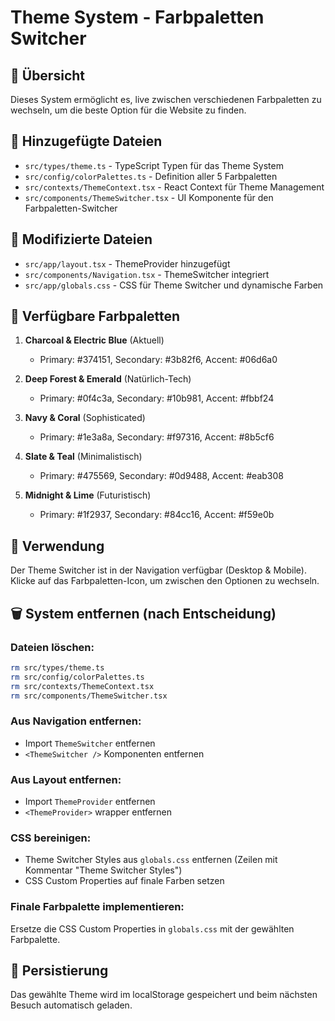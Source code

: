 # Theme System - Farbpaletten Switcher

## 🎨 Übersicht
Dieses System ermöglicht es, live zwischen verschiedenen Farbpaletten zu wechseln, um die beste Option für die Website zu finden.

## 📁 Hinzugefügte Dateien
- `src/types/theme.ts` - TypeScript Typen für das Theme System
- `src/config/colorPalettes.ts` - Definition aller 5 Farbpaletten
- `src/contexts/ThemeContext.tsx` - React Context für Theme Management
- `src/components/ThemeSwitcher.tsx` - UI Komponente für den Farbpaletten-Switcher

## 🔧 Modifizierte Dateien
- `src/app/layout.tsx` - ThemeProvider hinzugefügt
- `src/components/Navigation.tsx` - ThemeSwitcher integriert
- `src/app/globals.css` - CSS für Theme Switcher und dynamische Farben

## 🎯 Verfügbare Farbpaletten

1. **Charcoal & Electric Blue** (Aktuell)
   - Primary: #374151, Secondary: #3b82f6, Accent: #06d6a0

2. **Deep Forest & Emerald** (Natürlich-Tech)
   - Primary: #0f4c3a, Secondary: #10b981, Accent: #fbbf24

3. **Navy & Coral** (Sophisticated)
   - Primary: #1e3a8a, Secondary: #f97316, Accent: #8b5cf6

4. **Slate & Teal** (Minimalistisch)
   - Primary: #475569, Secondary: #0d9488, Accent: #eab308

5. **Midnight & Lime** (Futuristisch)
   - Primary: #1f2937, Secondary: #84cc16, Accent: #f59e0b

## 🚀 Verwendung
Der Theme Switcher ist in der Navigation verfügbar (Desktop & Mobile). Klicke auf das Farbpaletten-Icon, um zwischen den Optionen zu wechseln.

## 🗑️ System entfernen (nach Entscheidung)

### Dateien löschen:
```bash
rm src/types/theme.ts
rm src/config/colorPalettes.ts
rm src/contexts/ThemeContext.tsx
rm src/components/ThemeSwitcher.tsx
```

### Aus Navigation entfernen:
- Import `ThemeSwitcher` entfernen
- `<ThemeSwitcher />` Komponenten entfernen

### Aus Layout entfernen:
- Import `ThemeProvider` entfernen
- `<ThemeProvider>` wrapper entfernen

### CSS bereinigen:
- Theme Switcher Styles aus `globals.css` entfernen (Zeilen mit Kommentar "Theme Switcher Styles")
- CSS Custom Properties auf finale Farben setzen

### Finale Farbpalette implementieren:
Ersetze die CSS Custom Properties in `globals.css` mit der gewählten Farbpalette.

## 💾 Persistierung
Das gewählte Theme wird im localStorage gespeichert und beim nächsten Besuch automatisch geladen.
